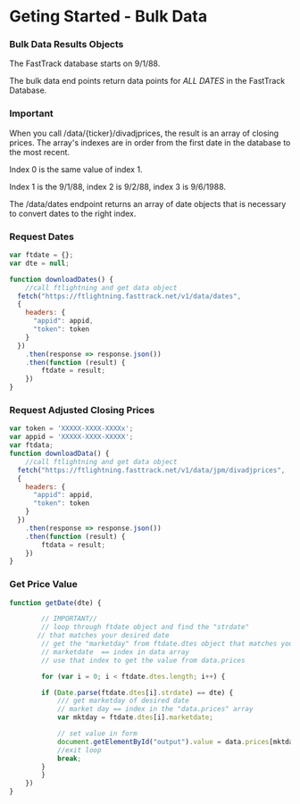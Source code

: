 # Geting Started - Bulk Data

<!--
title: "My code snippet"
lineNumbers: true
-->

### Bulk Data Results Objects
The FastTrack database starts on 9/1/88. 

The bulk data end points return data points for *ALL DATES* in the FastTrack Database.


### Important

When you call /data/{ticker}/divadjprices, the result is an array of closing prices. The array's indexes are in order from the first date in the database to the most recent. 

Index 0 is the same value of index 1. 

Index 1 is the 9/1/88, index 2 is 9/2/88, index 3 is 9/6/1988.

The /data/dates endpoint returns an array of date objects that is necessary to convert dates to the right index.

### Request Dates


```javascript
var ftdate = {};
var dte = null;

function downloadDates() {
    //call ftlightning and get data object
  fetch("https://ftlightning.fasttrack.net/v1/data/dates", 
  {
    headers: {
      "appid": appid,
      "token": token
    }
  })
	.then(response => response.json())
	.then(function (result) {
	    ftdate = result;
	})
}
```


### Request Adjusted Closing Prices
```javascript
var token = 'XXXXX-XXXX-XXXXx';
var appid = 'XXXXX-XXXX-XXXXX';
var ftdata;
function downloadData() {
    //call ftlightning and get data object
  fetch("https://ftlightning.fasttrack.net/v1/data/jpm/divadjprices", 
  {
    headers: {
      "appid": appid,
      "token": token
    }
  })
	.then(response => response.json())
	.then(function (result) {
	    ftdata = result;
	})
}
```


### Get Price Value

```javascript
function getDate(dte) {

	    // IMPORTANT//
	    // loop through ftdate object and find the "strdate"
       // that matches your desired date
	    // get the "marketday" from ftdate.dtes object that matches your desired date
	    // marketdate  == index in data array
	    // use that index to get the value from data.prices

	    for (var i = 0; i < ftdate.dtes.length; i++) {

		if (Date.parse(ftdate.dtes[i].strdate) == dte) {
		    /// get marketday of desired date
		    // market day == index in the "data.prices" array
		    var mktday = ftdate.dtes[i].marketdate;

		    // set value in form
		    document.getElementById("output").value = data.prices[mktday]
		    //exit loop
		    break;
		}
	    }
	})
}
```
